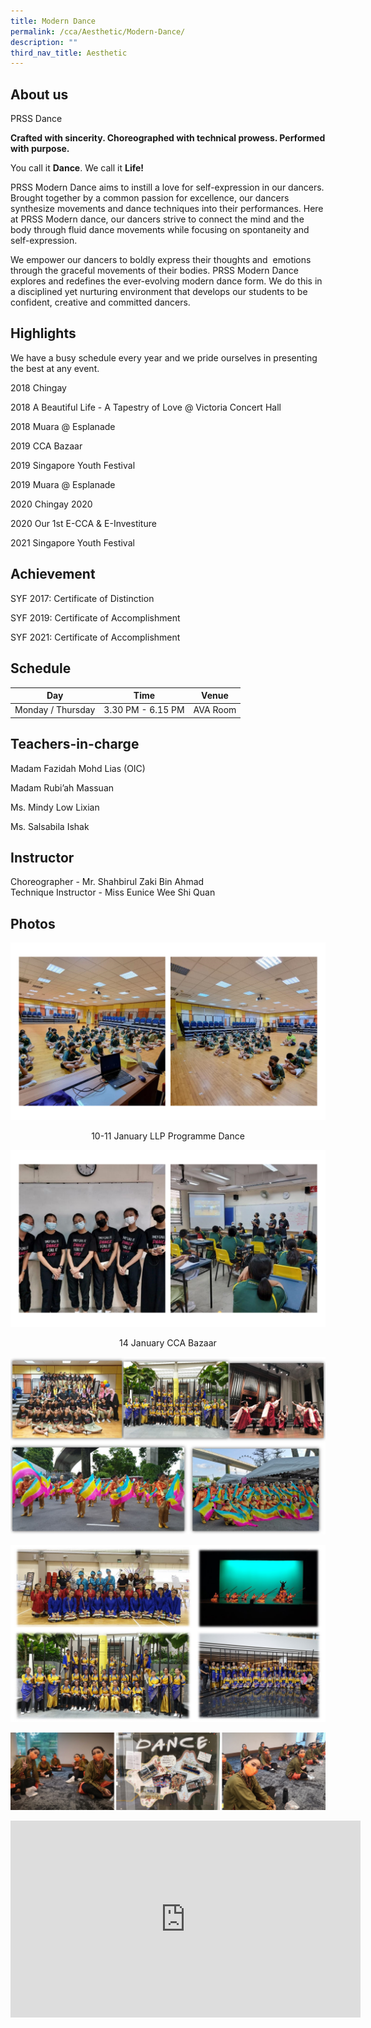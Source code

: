 ```yaml
---
title: Modern Dance
permalink: /cca/Aesthetic/Modern-Dance/
description: ""
third_nav_title: Aesthetic
---
```

About us
--------

PRSS Dance

  

**Crafted with sincerity. Choreographed with technical prowess. Performed with purpose.**

  

You call it **Dance**. We call it **Life!**

PRSS Modern Dance aims to instill a love for self-expression in our dancers. Brought together by a common passion for excellence, our dancers synthesize movements and dance techniques into their performances. Here at PRSS Modern dance, our dancers strive to connect the mind and the body through fluid dance movements while focusing on spontaneity and self-expression. 

We empower our dancers to boldly express their thoughts and  emotions through the graceful movements of their bodies. PRSS Modern Dance explores and redefines the ever-evolving modern dance form. We do this in a disciplined yet nurturing environment that develops our students to be confident, creative and committed dancers.

  

Highlights
----------

We have a busy schedule every year and we pride ourselves in presenting the best at any event.

  

2018 Chingay   

2018 A Beautiful Life - A Tapestry of Love @ Victoria Concert Hall

2018 Muara @ Esplanade

2019 CCA Bazaar

2019 Singapore Youth Festival

2019 Muara @ Esplanade

2020 Chingay 2020

2020 Our 1st E-CCA & E-Investiture  

2021 Singapore Youth Festival  

Achievement
-----------

SYF 2017: Certificate of Distinction  

SYF 2019: Certificate of Accomplishment

SYF 2021: Certificate of Accomplishment  

Schedule
--------

| Day | Time | Venue |
| --- | --- | --- |
| Monday / Thursday | 3.30 PM - 6.15 PM | AVA Room |

Teachers-in-charge
------------------

Madam Fazidah Mohd Lias (OIC)

Madam Rubi’ah Massuan

Ms. Mindy Low Lixian

Ms. Salsabila Ishak

Instructor
----------

Choreographer - Mr. Shahbirul Zaki Bin Ahmad   
Technique Instructor - Miss Eunice Wee Shi Quan  

Photos
------

![](/images/Dance.png)

<center>10-11 January LLP Programme Dance</center>

![](/images/Dance%201.png)

<center>14 January CCA Bazaar</center>

![](/images/Dance%20Photo%201.jpeg)

![](/images/Dance%20Photo%202.jpeg)

![](/images/Dance%20Photo%203.png)

<iframe width="560" height="315" src="https://www.youtube.com/embed/BLsSi5YnuY8" title="YouTube video player" frameborder="0" allow="accelerometer; autoplay; clipboard-write; encrypted-media; gyroscope; picture-in-picture" allowfullscreen></iframe>